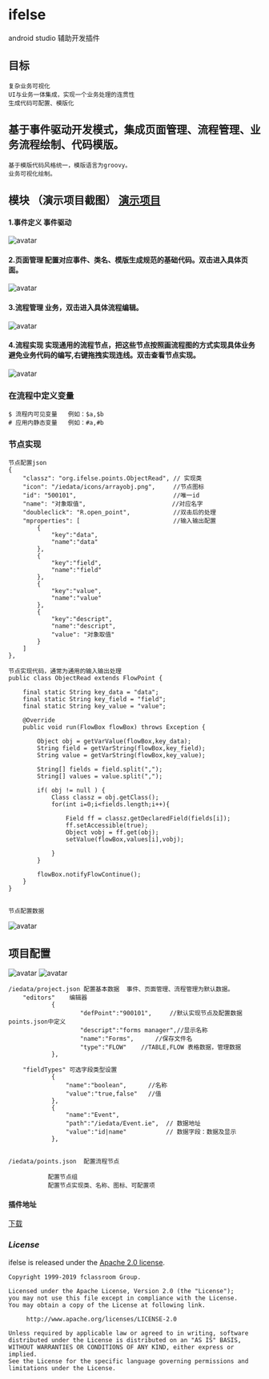 # ifelse
 android studio 辅助开发插件 
## 目标
    复杂业务可视化
    UI与业务一体集成，实现一个业务处理的连贯性
    生成代码可配置、模版化
    
    
    
## 基于事件驱动开发模式，集成页面管理、流程管理、业务流程绘制、代码模版。
    
    基于模版代码风格统一，模版语言为groovy。
    业务可视化绘制。

## 模块 （演示项目截图） [演示项目](https://github.com/fclassroom/speakword)
#### 1.事件定义  事件驱动
![avatar](./images/event.jpg)
#### 2.页面管理  配置对应事件、类名、模版生成规范的基础代码。双击进入具体页面。
![avatar](./images/forms.jpg) 
#### 3.流程管理  业务，双击进入具体流程编辑。
![avatar](./images/flows.jpg)
#### 4.流程实现 实现通用的流程节点，把这些节点按照画流程图的方式实现具体业务避免业务代码的编写,右键拖拽实现连线。双击查看节点实现。
![avatar](./images/flow_init.jpg) 


### 在流程中定义变量
    $ 流程内可见变量   例如：$a,$b
    # 应用内静态变量   例如：#a,#b 
### 节点实现
    
    节点配置json
    {
        "classz": "org.ifelse.points.ObjectRead", // 实现类
        "icon": "/iedata/icons/arrayobj.png",     //节点图标
        "id": "500101",                           //唯一id
        "name": "对象取值",                        //对应名字
        "doubleclick": "R.open_point",            //双击后的处理
        "mproperties": [                          //输入输出配置
            {
                "key":"data",
                "name":"data"
            },
            {
                "key":"field",
                "name":"field"
            },
            {
                "key":"value",
                "name":"value"
            },
            {
                "key":"descript",
                "name":"descript",
                "value": "对象取值"
            }
        ]
    },
    
    节点实现代码，通常为通用的输入输出处理
    public class ObjectRead extends FlowPoint {
    
        final static String key_data = "data";
        final static String key_field = "field";
        final static String key_value = "value";
    
        @Override
        public void run(FlowBox flowBox) throws Exception {
    
            Object obj = getVarValue(flowBox,key_data);
            String field = getVarString(flowBox,key_field);
            String value = getVarString(flowBox,key_value);
    
            String[] fields = field.split(",");
            String[] values = value.split(",");
    
            if( obj != null ) {
                Class classz = obj.getClass();
                for(int i=0;i<fields.length;i++){
    
                    Field ff = classz.getDeclaredField(fields[i]);
                    ff.setAccessible(true);
                    Object vobj = ff.get(obj);
                    setValue(flowBox,values[i],vobj);
    
                }
            }
    
            flowBox.notifyFlowContinue();
        }
    }
   
    
    节点配置数据
![avatar](./images/point_set.jpg) 
    
## 项目配置

![avatar](./images/guide.jpg) ![avatar](./images/flowpoints.jpg) 

    /iedata/project.json 配置基本数据  事件、页面管理、流程管理为默认数据。
        "editors"    编辑器
                {
                        "defPoint":"900101",     //默认实现节点及配置数据  points.json中定义
                        "descript":"forms manager",//显示名称
                        "name":"Forms",      //保存文件名
                        "type":"FLOW"    //TABLE,FLOW 表格数据，管理数据
                },
            
        "fieldTypes" 可选字段类型设置
                {
                    "name":"boolean",      //名称
                    "value":"true,false"   //值  
                },
                {
                    "name":"Event",
                    "path":"/iedata/Event.ie",  // 数据地址
                    "value":"id|name"           // 数据字段：数据及显示
                },
                		
        
    /iedata/points.json  配置流程节点
               
               配置节点组
               配置节点实现类、名称、图标、可配置项
               

#### 插件地址
[下载](./ifelse.zip)


### *License*

ifelse is released under the [Apache 2.0 license](license.txt).

```
Copyright 1999-2019 fclassroom Group.

Licensed under the Apache License, Version 2.0 (the "License");
you may not use this file except in compliance with the License.
You may obtain a copy of the License at following link.

     http://www.apache.org/licenses/LICENSE-2.0

Unless required by applicable law or agreed to in writing, software
distributed under the License is distributed on an "AS IS" BASIS,
WITHOUT WARRANTIES OR CONDITIONS OF ANY KIND, either express or implied.
See the License for the specific language governing permissions and
limitations under the License.
```